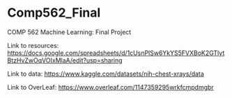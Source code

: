 # Comp562_Final
COMP 562 Machine Learning: Final Project 

Link to resources: https://docs.google.com/spreadsheets/d/1cUsnPlSw6YkYS5FVXBoK2GTlytBtzHvZwOqVOIxMlaA/edit?usp=sharing

Link to data:      https://www.kaggle.com/datasets/nih-chest-xrays/data

Link to OverLeaf:  https://www.overleaf.com/1147359295wrkfcmpdmgbr
